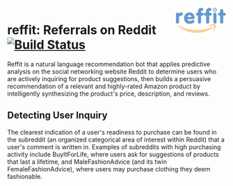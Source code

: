 <a href="docs/images/logo.gif">
    <img src="docs/images/logo_tiny.gif" align="right" height="70" />
</a>

reffit: Referrals on Reddit [![Build Status](https://travis-ci.org/winsonluk/reffit.svg?branch=master)](https://travis-ci.org/winsonluk/reffit)
===========================

Reffit is a natural language recommendation bot that applies predictive analysis on the social networking website Reddit to determine users who are actively inquiring for product suggestions, then builds a persuasive recommendation of a relevant and highly-rated Amazon product by intelligently synthesizing the product's price, description, and reviews.


Detecting User Inquiry
----------------------
The clearest indication of a user's readiness to purchase can be found in the subreddit (an organized categorical area of interest within Reddit) that a user's comment is written in. Examples of subreddits with high purchasing activity include BuyItForLife, where users ask for suggestions of products that last a lifetime, and MaleFashionAdvice (and its twin FemaleFashionAdvice), where users may purchase clothing they deem fashionable.
